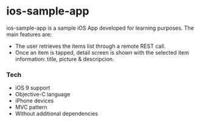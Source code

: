 # ios-sample-app

ios-sample-app is a sample iOS App developed for learning purposes. The main features are:

  - The user retrieves the items list through a remote REST call. 
  - Once an item is tapped, detail screen is shown with the selected item information: title, picture & descripcion.

### Tech

- iOS 9 support
- Objective-C language
- iPhone devices
- MVC pattern
- Without additional dependencies

